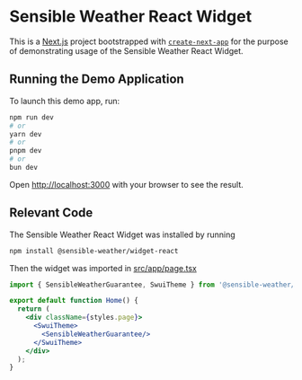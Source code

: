 # Sensible Weather React Widget 

This is a [Next.js](https://nextjs.org) project bootstrapped with [`create-next-app`](https://nextjs.org/docs/app/api-reference/cli/create-next-app) for the purpose of demonstrating usage of the Sensible Weather React Widget.

## Running the Demo Application

To launch this demo app, run:

```bash
npm run dev
# or
yarn dev
# or
pnpm dev
# or
bun dev
```

Open [http://localhost:3000](http://localhost:3000) with your browser to see the result.

## Relevant Code

The Sensible Weather React Widget was installed by running

```bash
npm install @sensible-weather/widget-react
```

Then the widget was imported in [src/app/page.tsx](src/app/page.tsx)

```jsx
import { SensibleWeatherGuarantee, SwuiTheme } from '@sensible-weather/widget-react';

export default function Home() {
  return (
    <div className={styles.page}>
      <SwuiTheme>
        <SensibleWeatherGuarantee/>
      </SwuiTheme>
    </div>
  );
}
```